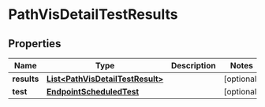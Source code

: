 

# PathVisDetailTestResults


## Properties

| Name | Type | Description | Notes |
|------------ | ------------- | ------------- | -------------|
|**results** | [**List&lt;PathVisDetailTestResult&gt;**](PathVisDetailTestResult.md) |  |  [optional] |
|**test** | [**EndpointScheduledTest**](EndpointScheduledTest.md) |  |  [optional] |



